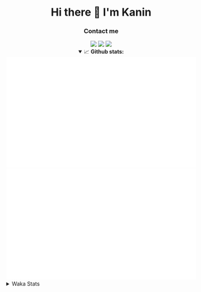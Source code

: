 <div align="center">
 <h1>Hi there 👋 I'm Kanin</h1>
 <h3>Contact me</h3>
 <a href="mailto:im@kanin.dev"><img src="https://img.shields.io/badge/gmail-%23D14836.svg?&style=for-the-badge&logo=gmail&logoColor=white"/></a>
 <a href="https://twitter.com/KaninDev"><img src="https://img.shields.io/badge/twitter-%231DA1F2.svg?&style=for-the-badge&logo=twitter&logoColor=white"/></a>
 <a href="https://www.linkedin.com/in/KaninDev"><img src="https://img.shields.io/badge/linkedin-%230077B5.svg?&style=for-the-badge&logo=linkedin&logoColor=white"/></a>
<details open>
  <summary>📈 <b>Github stats:</b></summary>
  <img src="https://github.com/Kanin/Kanin/blob/master/scripts/GitHubStats/generated/overview.svg"/>
  <img src="https://github.com/Kanin/Kanin/blob/master/scripts/GitHubStats/generated/languages.svg"/>
</details>
</div>

<details>
 <summary>Waka Stats</summary>

<!--START_SECTION:waka-->
![Profile Views](http://img.shields.io/badge/Profile%20Views-1-blue)

![Lines of code](https://img.shields.io/badge/From%20Hello%20World%20I%27ve%20Written-25615%20lines%20of%20code-blue)

**🐱 My Github Data** 

> 🏆 68 Contributions in the Year 2021
 > 
> 📦 18.4 kB Used in Github's Storage 
 > 
> 🚫 Not Opted to Hire
 > 
> 📜 9 Public Repositories 
 > 
> 🔑 4 Private Repositories  
 > 
**I'm an Early 🐤** 

```text
🌞 Morning    83 commits     █████░░░░░░░░░░░░░░░░░░░░   20.39% 
🌆 Daytime    122 commits    ███████░░░░░░░░░░░░░░░░░░   29.98% 
🌃 Evening    97 commits     ██████░░░░░░░░░░░░░░░░░░░   23.83% 
🌙 Night      105 commits    ██████░░░░░░░░░░░░░░░░░░░   25.8%

```
📅 **I'm Most Productive on Monday** 

```text
Monday       86 commits     █████░░░░░░░░░░░░░░░░░░░░   21.13% 
Tuesday      49 commits     ███░░░░░░░░░░░░░░░░░░░░░░   12.04% 
Wednesday    79 commits     ████░░░░░░░░░░░░░░░░░░░░░   19.41% 
Thursday     45 commits     ██░░░░░░░░░░░░░░░░░░░░░░░   11.06% 
Friday       46 commits     ██░░░░░░░░░░░░░░░░░░░░░░░   11.3% 
Saturday     38 commits     ██░░░░░░░░░░░░░░░░░░░░░░░   9.34% 
Sunday       64 commits     ████░░░░░░░░░░░░░░░░░░░░░   15.72%

```


📊 **This Week I Spent My Time On** 

```text
⌚︎ Time Zone: America/New_York

💬 Programming Languages: 
Python                   8 hrs 51 mins       ██████████████████████░░░   89.56% 
virtualenv               43 mins             █░░░░░░░░░░░░░░░░░░░░░░░░   7.3% 
Other                    15 mins             ░░░░░░░░░░░░░░░░░░░░░░░░░   2.66% 
SCSS                     2 mins              ░░░░░░░░░░░░░░░░░░░░░░░░░   0.39% 
YAML                     0 secs              ░░░░░░░░░░░░░░░░░░░░░░░░░   0.08%

🔥 Editors: 
PyCharm                  9 hrs 51 mins       █████████████████████████   99.61% 
IntelliJ                 2 mins              ░░░░░░░░░░░░░░░░░░░░░░░░░   0.39%

🐱‍💻 Projects: 
Naila.py                 9 hrs 51 mins       █████████████████████████   99.61% 
Kanin                    2 mins              ░░░░░░░░░░░░░░░░░░░░░░░░░   0.39%

💻 Operating System: 
Linux                    9 hrs 53 mins       █████████████████████████   100.0%

```

**I Mostly Code in Python** 

```text
Python                   19 repos            ███████████████████░░░░░░   76.0% 
JavaScript               3 repos             ███░░░░░░░░░░░░░░░░░░░░░░   12.0% 
Kotlin                   1 repo              █░░░░░░░░░░░░░░░░░░░░░░░░   4.0% 
HTML                     1 repo              █░░░░░░░░░░░░░░░░░░░░░░░░   4.0% 
Java                     1 repo              █░░░░░░░░░░░░░░░░░░░░░░░░   4.0%

```


**Timeline**

![Chart not found](https://raw.githubusercontent.com/Kanin/Kanin/master/charts/bar_graph.png) 


<!--END_SECTION:waka-->
</details>
